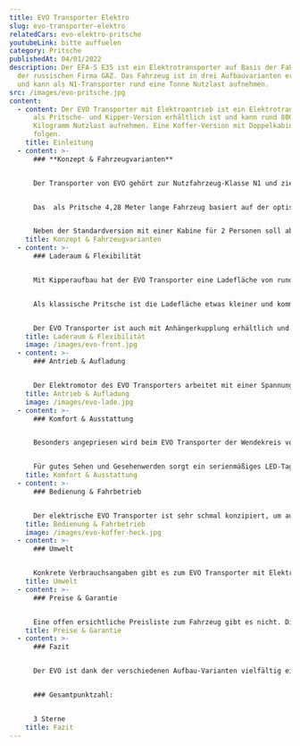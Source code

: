 ```yaml
---
title: EVO Transporter Elektro
slug: evo-transporter-elektro
relatedCars: evo-elektro-pritsche
youtubeLink: bitte auffuelen
category: Pritsche
publishedAt: 04/01/2022
description: Der EFA-S E35 ist ein Elektrotransporter auf Basis der Fahrzeuge
  der russischen Firma GAZ. Das Fahrzeug ist in drei Aufbauvarianten erhältlich
  und kann als N1-Transporter rund eine Tonne Nutzlast aufnehmen.
src: /images/evo-pritsche.jpg
content:
  - content: Der EVO Transporter mit Elektroantrieb ist ein Elektrotransporter, der
      als Pritsche- und Kipper-Version erhältlich ist und kann rund 800
      Kilogramm Nutzlast aufnehmen. Eine Koffer-Version mit Doppelkabine soll
      folgen.
    title: Einleitung
  - content: >-
      ### **Konzept & Fahrzeugvarianten**


      Der Transporter von EVO gehört zur Nutzfahrzeug-Klasse N1 und zielt speziell auf den Einsatz in Städte, Parkanlagen und Friedhöfen ab. Ab Werk wird er in drei verschiedenen Aufbau-Varianten geliefert: als Kipper, Pritsche oder als Chassis. Letzteres bezeichnet ein Modell ohne Aufbau, welcher dann von Fahrzeugbau-Firmen individuell angefertigt werden kann. So bieten verschiedene Unternehmen den EVO-Kleintransporter beispielsweise als Müll-Transporter oder Pritsche mit Planenaufbau an.


      Das  als Pritsche 4,28 Meter lange Fahrzeug basiert auf der optisch baugleichen Version mit Ottomotor. In der elektrischen Variante gibt es keine Motorenauswahl und der EVO wird immer von einem 72 Volt-Aggregat angetrieben. Dafür gibt es bei der Auswahl des Akkus drei Auswahlmöglichkeiten: 10 kWh, 18 kWh sowie 26 kWh Speicherkapazität, wodurch natürlich verschiedene Reichweiten erreicht werden können.


      Neben der Standardversion mit einer Kabine für 2 Personen soll ab 2022  auch eine Doppelkabine mit Platz für bis zu 4 Personen erhältlich sein, welche zudem mit einem Kofferaufbau lieferbar ist.
    title: Konzept & Fahrzeugvarianten
  - content: >-
      ### Laderaum & Flexibilität


      Mit Kipperaufbau hat der EVO Transporter eine Ladefläche von rund 3,6 m², welche sich aus einer Länge von 2,31 Meter und einer Breite von 1,56 Meter ergeben. Die Seitenwände der Ladefläche haben eine Höhe von 30 Zentimetern. Das Kippen der Aufbaus wird über eine außen befindliche Steuerung per 12 Volt-Batterie bewerkstelligt, welche unabhängig von der Antriebsbatterie arbeitet.


      Als klassische Pritsche ist die Ladefläche etwas kleiner und kommt auf eine Länge von 2,24 Meter sowie einer Breite von 1,40 Meter. Die beladbare Fläche beträgt also rund 3,1 m². Die Seitenwände sind hier 5 Zentimeter höher als beim Kipper.


      Der EVO Transporter ist auch mit Anhängerkupplung erhältlich und kann dann bis zu 750 Kilogramm ziehen. Die Nutzlast beträgt für die Pritschen-Version rund 825 Kilogramm und dürfte bei den anderen Aufbauten in einem ähnlichen Bereich liegen.
    title: Laderaum & Flexibilität
    image: /images/evo-front.jpg
  - content: >-
      ### Antrieb & Aufladung


      Der Elektromotor des EVO Transporters arbeitet mit einer Spannung von 72 Volt und hat eine Dauerleistung von 15 kW. Er entwickelt ein maximales Drehmoment von 100 Nm und bringt den EVO auf eine Höchstgeschwindigkeit von 70 Km/h. Bei den Batterien handelt es sich um Lithium-Eisenphosphat-Akkus (LiFeP04) handelt, welche über ein an Bord befindliches, separates Ladegerät aufgeladen wird. In der Standard-Variante hat dieser eine Kapazität von 10 kWh, wodurch das Fahrzeug laut Hersteller eine Reichweite von rund 50 Kilometer erreicht. Gegen Aufpreis sind größere Kapazitäten von 18 kWh bzw. 26 kWh verfügbar, wodurch die Reichweite auf 80 Kilometer bzw. 120 Kilometer steigt.
    title: Antrieb & Aufladung
    image: /images/evo-lade.jpg
  - content: >-
      ### Komfort & Ausstattung


      Besonders angepriesen wird beim EVO Transporter der Wendekreis von nur 6,90 Meter. Dies ist recht beachtlich für ein Fahrzeug von dieser Länge. Erleichtert wird das Rangieren auf so engem Raum noch von einer Servolenkung. Für problemloses Starten an Hängen ist das Fahrzeug mit einem Berganfahrassistenten ausgestattet. 


      Für gutes Sehen und Gesehenwerden sorgt ein serienmäßiges LED-Tagfahrlicht sowie Nebelscheinwerfer in der Frontschürze. Und für die Sicherheit der Insassen ist der EVO serienmäßig mit zwei Airbags ausgestattet. In Sachen Unterhaltungselektronik ist laut Hersteller ein Radio mit USB-Anschluss im Preis enthalten. Angaben darüber, ob dies über eine praktische Bluetooth-Funktion (als Freisprechanlage) verfügt, gibt es leider nicht.
    title: Komfort & Ausstattung
  - content: >-
      ### Bedienung & Fahrbetrieb


      Der elektrische EVO Transporter ist sehr schmal konzipiert, um auch in Parkanlagen und auf Friedhöfen alle Wege befahren zu können. Zudem ist das Fahrzeug sehr übersichtlich dank großer Fensterflächen und hoher Sitzposition. Über die Höhe der Ladekante oder ein mögliches Fleet Management-System gibt es keine Angaben.
    title: Bedienung & Fahrbetrieb
    image: /images/evo-koffer-heck.jpg
  - content: >-
      ### Umwelt


      Konkrete Verbrauchsangaben gibt es zum EVO Transporter mit Elektroantrieb leider nicht. In der 10 kWh-Version gibt der Hersteller eine Reichweite von 50 Kilometer an. Gegen Aufpreis sind größere Kapazitäten von 18 kWh bzw. 26 kWh verfügbar mit Reichweiten von 80 Kilometer bzw. 120 Kilometer. Dies entspricht einem ungefähren Energieverbrauch von 20 - 22 kWh auf 100 Kilometer und somit Kosten von 6,00 bis 6,60 Euro bei einem Strompreis von 30 Cent pro kWh. Eine Solaranlage für mehr Reichweite ist nicht verfügbar.
    title: Umwelt
  - content: >-
      ### Preise & Garantie


      Eine offen ersichtliche Preisliste zum Fahrzeug gibt es nicht. Dies liegt wohl daran, dass es verschiedene Aufbauten gibt, die teils von anderen Fahrzeugbauern übernommen werden. Außerdem richtet sich der EVO Transporter an Gewerbe sowie Kommunen, welche oft einzelne Angebote erhalten je nach Aufbau und Zahl der georderten Fahrzeuge. Der ungefähre Einstiegspreis liegt aber bei rund 30.000 Euro. Auch über die Dauer einer Fahrzeug-Garantie finden sich keine Angaben.
    title: Preise & Garantie
  - content: >-
      ### Fazit


      Der EVO ist dank der verschiedenen Aufbau-Varianten vielfältig einsetzbar, vom Straßenbau bis zur Landschaftspflege. Sein kleiner Wendekreis ist zudem nützlich in engen Innenstädten und Parkanlagen. Die Ausstattung des Fahrzeugs ist recht umfangreich. Die Reichweite ist leider erst mit der teuersten Akku-Variante höher als 100 Kilometer, weshalb der EVO nicht für große Strecken geeignet ist.


      ### Gesamtpunktzahl:


      3 Sterne
    title: Fazit
---
```

